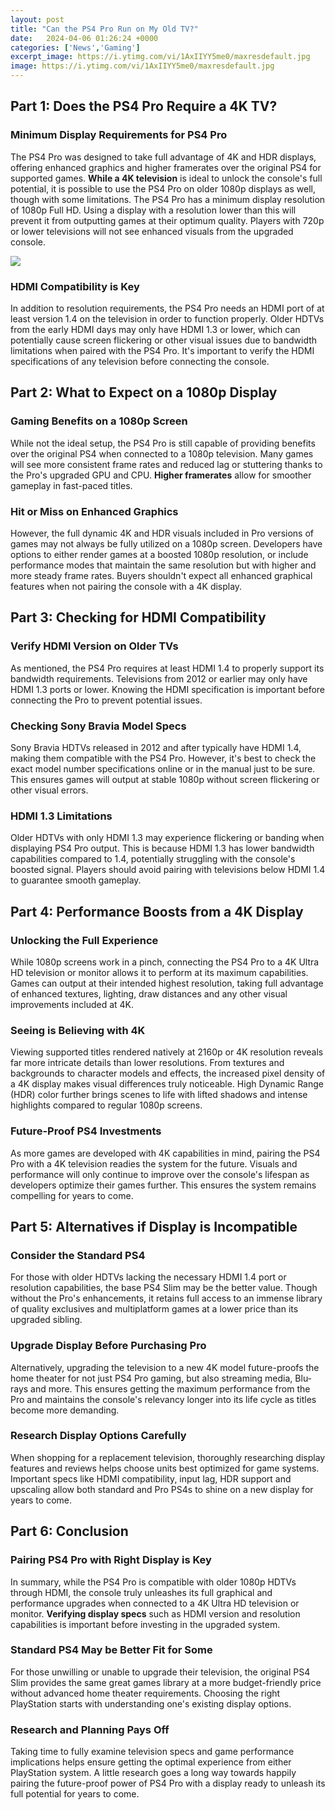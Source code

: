 ```yaml
---
layout: post
title: "Can the PS4 Pro Run on My Old TV?"
date:   2024-04-06 01:26:24 +0000
categories: ['News','Gaming']
excerpt_image: https://i.ytimg.com/vi/1AxIIYY5me0/maxresdefault.jpg
image: https://i.ytimg.com/vi/1AxIIYY5me0/maxresdefault.jpg
---
```


## Part 1: Does the PS4 Pro Require a 4K TV?
### **Minimum Display Requirements for PS4 Pro** 
The PS4 Pro was designed to take full advantage of 4K and HDR displays, offering enhanced graphics and higher framerates over the original PS4 for supported games. **While a 4K television** is ideal to unlock the console's full potential, it is possible to use the PS4 Pro on older 1080p displays as well, though with some limitations. 
The PS4 Pro has a minimum display resolution of 1080p Full HD. Using a display with a resolution lower than this will prevent it from outputting games at their optimum quality. Players with 720p or lower televisions will not see enhanced visuals from the upgraded console. 

![](https://i.ytimg.com/vi/1AxIIYY5me0/maxresdefault.jpg)
### **HDMI Compatibility is Key**
In addition to resolution requirements, the PS4 Pro needs an HDMI port of at least version 1.4 on the television in order to function properly. Older HDTVs from the early HDMI days may only have HDMI 1.3 or lower, which can potentially cause screen flickering or other visual issues due to bandwidth limitations when paired with the PS4 Pro. It's important to verify the HDMI specifications of any television before connecting the console.
## Part 2: What to Expect on a 1080p Display 
### **Gaming Benefits on a 1080p Screen**
While not the ideal setup, the PS4 Pro is still capable of providing benefits over the original PS4 when connected to a 1080p television. Many games will see more consistent frame rates and reduced lag or stuttering thanks to the Pro's upgraded GPU and CPU. **Higher framerates** allow for smoother gameplay in fast-paced titles. 
### **Hit or Miss on Enhanced Graphics** 
However, the full dynamic 4K and HDR visuals included in Pro versions of games may not always be fully utilized on a 1080p screen. Developers have options to either render games at a boosted 1080p resolution, or include performance modes that maintain the same resolution but with higher and more steady frame rates. Buyers shouldn't expect all enhanced graphical features when not pairing the console with a 4K display.
## Part 3: Checking for HDMI Compatibility 
### **Verify HDMI Version on Older TVs**
As mentioned, the PS4 Pro requires at least HDMI 1.4 to properly support its bandwidth requirements. Televisions from 2012 or earlier may only have HDMI 1.3 ports or lower. Knowing the HDMI specification is important before connecting the Pro to prevent potential issues.
### **Checking Sony Bravia Model Specs**  
Sony Bravia HDTVs released in 2012 and after typically have HDMI 1.4, making them compatible with the PS4 Pro. However, it's best to check the exact model number specifications online or in the manual just to be sure. This ensures games will output at stable 1080p without screen flickering or other visual errors.
### **HDMI 1.3 Limitations**
Older HDTVs with only HDMI 1.3 may experience flickering or banding when displaying PS4 Pro output. This is because HDMI 1.3 has lower bandwidth capabilities compared to 1.4, potentially struggling with the console's boosted signal. Players should avoid pairing with televisions below HDMI 1.4 to guarantee smooth gameplay.
## Part 4: Performance Boosts from a 4K Display
### **Unlocking the Full Experience** 
While 1080p screens work in a pinch, connecting the PS4 Pro to a 4K Ultra HD television or monitor allows it to perform at its maximum capabilities. Games can output at their intended highest resolution, taking full advantage of enhanced textures, lighting, draw distances and any other visual improvements included at 4K. 
### **Seeing is Believing with 4K**
Viewing supported titles rendered natively at 2160p or 4K resolution reveals far more intricate details than lower resolutions. From textures and backgrounds to character models and effects, the increased pixel density of a 4K display makes visual differences truly noticeable. High Dynamic Range (HDR) color further brings scenes to life with lifted shadows and intense highlights compared to regular 1080p screens.
### **Future-Proof PS4 Investments** 
As more games are developed with 4K capabilities in mind, pairing the PS4 Pro with a 4K television readies the system for the future. Visuals and performance will only continue to improve over the console's lifespan as developers optimize their games further. This ensures the system remains compelling for years to come.
## Part 5: Alternatives if Display is Incompatible  
### **Consider the Standard PS4**
For those with older HDTVs lacking the necessary HDMI 1.4 port or resolution capabilities, the base PS4 Slim may be the better value. Though without the Pro's enhancements, it retains full access to an immense library of quality exclusives and multiplatform games at a lower price than its upgraded sibling.
### **Upgrade Display Before Purchasing Pro** 
Alternatively, upgrading the television to a new 4K model future-proofs the home theater for not just PS4 Pro gaming, but also streaming media, Blu-rays and more. This ensures getting the maximum performance from the Pro and maintains the console's relevancy longer into its life cycle as titles become more demanding.
### **Research Display Options Carefully**
When shopping for a replacement television, thoroughly researching display features and reviews helps choose units best optimized for game systems. Important specs like HDMI compatibility, input lag, HDR support and upscaling allow both standard and Pro PS4s to shine on a new display for years to come.
## Part 6: Conclusion 
### **Pairing PS4 Pro with Right Display is Key**  
In summary, while the PS4 Pro is compatible with older 1080p HDTVs through HDMI, the console truly unleashes its full graphical and performance upgrades when connected to a 4K Ultra HD television or monitor. **Verifying display specs** such as HDMI version and resolution capabilities is important before investing in the upgraded system. 
### **Standard PS4 May be Better Fit for Some**
For those unwilling or unable to upgrade their television, the original PS4 Slim provides the same great games library at a more budget-friendly price without advanced home theater requirements. Choosing the right PlayStation starts with understanding one's existing display options.
### **Research and Planning Pays Off**       
Taking time to fully examine television specs and game performance implications helps ensure getting the optimal experience from either PlayStation system. A little research goes a long way towards happily pairing the future-proof power of PS4 Pro with a display ready to unleash its full potential for years to come.